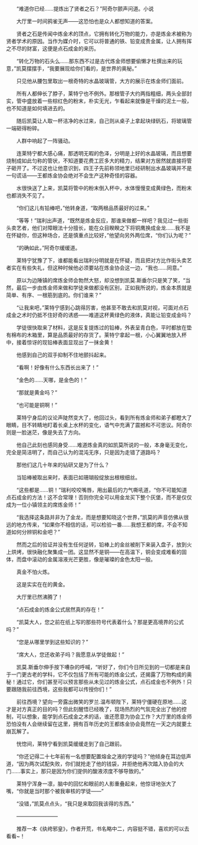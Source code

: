 　　“难道你已经……提炼出了贤者之石？”阿奇尔颤声问道。小说

　　大厅里一时间鸦雀无声——这恐怕也是众人都想知道的答案。

　　贤者之石是传闻中炼金术的顶点，它拥有转化万物的能力，亦是炼金术被称为贤者学术的原因。当作为媒介时，它可以将普通的铁、铅变成贵金属，让人拥有挥之不尽的财富，这便是点石成金的来历。

　　“转化万物的石头么……那东西不过是古代炼金师想要偷懒才杜撰出来的玩意，”凯莫摆摆手，“我要展现给你们看的，是世界的奥秘。”

　　只见他从腰包里取出一根奇特的水晶玻璃管，大方的展示在炼金师们面前。

　　所有人都伸长了脖子，莱特宁也不例外。那根管子大约两指粗细，两头全部封实，管中盛放着一些棕红色的粉末，朴实无光，乍看起来就像是干燥的泥土一般，也不知道是如何填进去的。

　　随后凯莫让人取一杯洁净的水过来，自己则从桌子上拿起块绿矾石，将玻璃管一端砸得粉碎。

　　人群中响起了一阵骚动。

　　连莱特宁都大感心痛，那透明无暇的色泽，分明是上好的水晶玻璃，而且想要烧制成如此匀称的管状，不知道要花费工匠多大的精力，结果对方居然就直接将管子砸开了。不过这也让他意识到，四王子先前称领地里已经研制出水晶玻璃并不是一句谎话——王都炼金协会绝对不会生产这种奇怪的容器。

　　水很快送了上来，凯莫将管中的粉末倒入杯中，水体慢慢变成黄绿色，而粉末也都消失不见了。

　　“你们这儿有铅棒吧，”他转身道，“取两根品质最好的过来。”

　　“等等！”瑞利出声道，“既然是炼金反应，那谁来做都一样吧？我见过一些街头卖艺者，他们对障眼法十分擅长，能在众目睽睽之下将铜鹰换成金龙……我不是在怀疑你，但这种场合，还是慎重点比较好，”他望向另外两位席，“你们认为呢？”

　　“的确如此，”阿奇尔缓缓道。

　　莱特宁犹豫了下，谁都能看出瑞利分明就是在怀疑，而且把对方比作街头卖艺者实在有些失礼，但这种时候他必须要站在炼金协会这一边，“我也……同意。”

　　原以为边陲镇的席炼金师会勃然大怒，却没想到凯莫.斯垂尔只是笑了笑，“当然，最后一步由炼金师来做和学徒来做都没有区别，正如我所说的，炼金本质就是简单、有序、一根筋到底的。你们谁来？”

　　“让我来吧，”莱特宁感到心跳得厉害，他甚至不敢去和凯莫对视，可面对点石成金之术时仍抵不住好奇的诱惑——难道这杯黄绿色的液体，真能让铅变成金吗？

　　学徒很快取来了材料，这是反复提炼过的铅棒，外表呈青白色，平时都放在垫有棉布的木箱里，算是品质最好的存货了。莱特宁拿起一根，小心翼翼地放入杯中，接着惊讶的现铅棒表面显现出了一抹金黄！

　　他感到自己的双手抑制不住地颤抖起来。

　　“看啊！好像有什么东西长出来了！”

　　“金色的……天哪，是金色的！”

　　“那就是黄金吗？”

　　“也可能是铜啊！”

　　莱特宁身后的议论声陡然变大了，他回过头，看到所有炼金师和弟子都瞪大了眼睛，目不转睛地盯着长桌上水杯的变化，语气中充满了震撼和不可思议。阿奇尔则是一脸迷茫，像是失去了方向。

　　他自己此刻也感同身受……难道炼金真的如凯莫所说的一般，本身毫无变化，完全是简洁明了，而自己认为的混沌无序，只是因为走错了道路吗？

　　那他们这几十年来的钻研又是为了什么？

　　当铅棒被取出来时，表面已如珊瑚般绽放出根根细丝。

　　“这些都是……铜！”瑞利咬咬嘴唇，用出最后的力气嘶吼道，“你不可能知道点石成金的方法！这不合常理！否则你完全可以用金龙买下整个灰堡，而不是仅仅成为一位小镇领主的席炼金师！”

　　“我选择这条路并非为了金龙，而是想要知晓这个世界，”凯莫的声音仿佛从很远的地方传来，“如果你不相信的话，可以检验一番……我想王都的席，不会不知道如何分辨铜和金吧？”

　　然而之后的验证并没有生任何逆转，铅棒上的金丝被削下来装入盘子，放到火上烘烤，很快融化聚集成一团。这显然不是铜——在高温下，铜会变成难看的固体，而盘中滚动的金属溶液光芒更胜，像是璀璨的金色太阳一般。

　　真金不怕火炼。

　　这是实实在在的黄金。

　　大厅里已然沸腾了！

　　“点石成金的炼金公式居然真的存在！”

　　“凯莫大人，您之前在纸上写的那些符号代表着什么？那是更高境界的公式吗？”

　　“您是从哪里学到这些知识的？”

　　“席大人，您还收弟子吗？我愿意从学徒做起！”

　　凯莫.斯垂尔伸手按下嘈杂的呼喊，“听好了，你们今日所见到的一切都是来自于一门更古老的学科，它不仅包括了所有可能的炼金公式，还揭露了万物构成的奥秘！通过它，你们甚至可以预言那些从未见过的炼金公式，点石成金也不例外！只要跟随我前往西境，这些我都可以传授你们！”

　　前往西境？望向一旁露出微笑的罗兰.温布顿陛下，莱特宁僵硬在原地……这才是对方真正的目的吗？但此刻醒悟已经晚了，现场热烈的气氛完全出了他的控制，可以想象，能学到点石成金之术的话，谁还愿意为协会工作？大厅里的炼金师恐怕没有人会继续留在这里，拥有百年历史的王都炼金协会竟然在一天之内就要土崩瓦解了。

　　恍惚间，莱特宁看到凯莫缓缓走到了自己跟前。

　　“你还记得二十七年前有一名想要配置熔金之液的学徒吗？”他倾身在耳边低声道，“因为两次试配失败，你们就抢走了他的钱袋，并拒绝他再次踏入协会的大门……事实上，那只是因为你们提供的酸液浓度不够导致的。”

　　莱特宁浑身一凛，脑中的回忆和眼前的人影重叠起来，他惊讶地张大了嘴，“你就是当时那个被我审核的学徒——”

　　“没错，”凯莫点点头，“我只是来取回我该得的东西。”

　　————————

　　推荐一本《纨绔邪皇》，作者开荒，书名略中二，内容挺不错，喜欢的可以去看看~！

　　

　　
